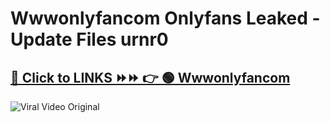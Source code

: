 
 # Wwwonlyfancom Onlyfans Leaked - Update Files urnr0

## <h2><a href="https://clipsfans.com/Wwwonlyfancom&ref=git">🔗 Click to LINKS ⏩⏩ 👉 🟢 Wwwonlyfancom </a></h2>

<a href="https://clipsfans.com/Wwwonlyfancom&ref=git" rel="nofollow" data-target="animated-image.originalLink"><img src="https://i.ibb.co.com/xMMVF88/686577567.gif" alt="Viral Video Original" style="max-width: 100%; display: inline-block;" data-target="animated-image.originalImage"></a>

